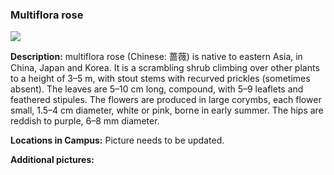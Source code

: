 ###  Multiflora rose
![](http://www.astro.princeton.edu/~ruixu/fig/Multiflorarose.jpg)

**Description:** multiflora rose (Chinese: 蔷薇) is native to eastern Asia, in China, Japan and Korea. It is a scrambling shrub climbing over other plants to a height of 3–5 m, with stout stems with recurved prickles (sometimes absent). The leaves are 5–10 cm long, compound, with 5–9 leaflets and feathered stipules. The flowers are produced in large corymbs, each flower small, 1.5–4 cm diameter, white or pink, borne in early summer. The hips are reddish to purple, 6–8 mm diameter.

**Locations in Campus:** Picture needs to be updated.

**Additional pictures:**
